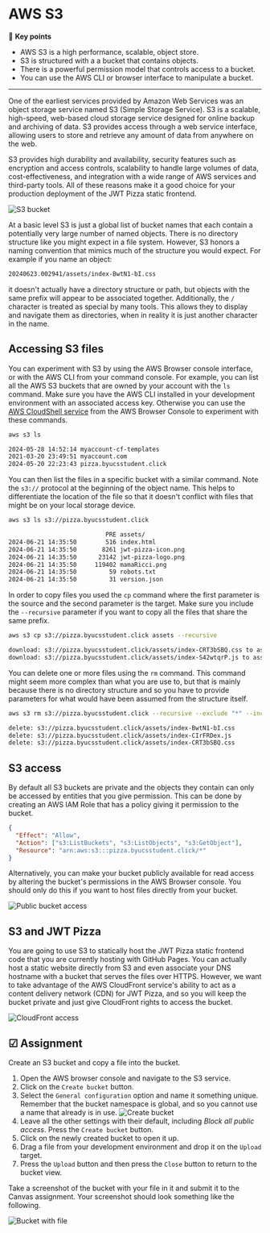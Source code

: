 # AWS S3

🔑 **Key points**

- AWS S3 is a high performance, scalable, object store.
- S3 is structured with a a bucket that contains objects.
- There is a powerful permission model that controls access to a bucket.
- You can use the AWS CLI or browser interface to manipulate a bucket.

---

One of the earliest services provided by Amazon Web Services was an object storage service named S3 (Simple Storage Service). S3 is a scalable, high-speed, web-based cloud storage service designed for online backup and archiving of data. S3 provides access through a web service interface, allowing users to store and retrieve any amount of data from anywhere on the web.

S3 provides high durability and availability, security features such as encryption and access controls, scalability to handle large volumes of data, cost-effectiveness, and integration with a wide range of AWS services and third-party tools. All of these reasons make it a good choice for your production deployment of the JWT Pizza static frontend.

![S3 bucket](s3Bucket.png)

At a basic level S3 is just a global list of bucket names that each contain a potentially very large number of named objects. There is no directory structure like you might expect in a file system. However, S3 honors a naming convention that mimics much of the structure you would expect. For example if you name an object:

```txt
20240623.002941/assets/index-BwtN1-bI.css
```

it doesn't actually have a directory structure or path, but objects with the same prefix will appear to be associated together. Additionally, the `/` character is treated as special by many tools. This allows they to display and navigate them as directories, when in reality it is just another character in the name.

## Accessing S3 files

You can experiment with S3 by using the AWS Browser console interface, or with the AWS CLI from your command console. For example, you can list all the AWS S3 buckets that are owned by your account with the `ls` command. Make sure you have the AWS CLI installed in your development environment with an associated access key. Otherwise you can use the [AWS CloudShell service](https://aws.amazon.com/cloudshell/) from the AWS Browser Console to experiment with these commands.

```sh
aws s3 ls

2024-05-28 14:52:14 myaccount-cf-templates
2021-03-20 23:49:51 myaccount.com
2024-05-20 22:23:43 pizza.byucsstudent.click
```

You can then list the files in a specific bucket with a similar command. Note the `s3://` protocol at the beginning of the object name. This helps to differentiate the location of the file so that it doesn't conflict with files that might be on your local storage device.

```sh
aws s3 ls s3://pizza.byucsstudent.click

                           PRE assets/
2024-06-21 14:35:50        516 index.html
2024-06-21 14:35:50       8261 jwt-pizza-icon.png
2024-06-21 14:35:50      23142 jwt-pizza-logo.png
2024-06-21 14:35:50     119402 mamaRicci.png
2024-06-21 14:35:50         59 robots.txt
2024-06-21 14:35:50         31 version.json
```

In order to copy files you used the `cp` command where the first parameter is the source and the second parameter is the target. Make sure you include the `--recursive` parameter if you want to copy all the files that share the same prefix.

```sh
aws s3 cp s3://pizza.byucsstudent.click assets --recursive

download: s3://pizza.byucsstudent.click/assets/index-CRT3bSBQ.css to assets/index-CRT3bSBQ.css
download: s3://pizza.byucsstudent.click/assets/index-S42wtqrP.js to assets/index-S42wtqrP.js
```

You can delete one or more files using the `rm` command. This command might seem more complex than what you are use to, but that is mainly because there is no directory structure and so you have to provide parameters for what would have been assumed from the structure itself.

```sh
aws s3 rm s3://pizza.byucsstudent.click --recursive --exclude "*" --include "assets*"

delete: s3://pizza.byucsstudent.click/assets/index-BwtN1-bI.css
delete: s3://pizza.byucsstudent.click/assets/index-CIrFRDex.js
delete: s3://pizza.byucsstudent.click/assets/index-CRT3bSBQ.css
```

## S3 access

By default all S3 buckets are private and the objects they contain can only be accessed by entities that you give permission. This can be done by creating an AWS IAM Role that has a policy giving it permission to the bucket.

```json
{
  "Effect": "Allow",
  "Action": ["s3:ListBuckets", "s3:ListObjects", "s3:GetObject"],
  "Resource": "arn:aws:s3:::pizza.byucsstudent.click/*"
}
```

Alternatively, you can make your bucket publicly available for read access by altering the bucket's permissions in the AWS Browser console. You should only do this if you want to host files directly from your bucket.

![Public bucket access](publicBucketAccess.png)

## S3 and JWT Pizza

You are going to use S3 to statically host the JWT Pizza static frontend code that you are currently hosting with GitHub Pages. You can actually host a static website directly from S3 and even associate your DNS hostname with a bucket that serves the files over HTTPS. However, we want to take advantage of the AWS CloudFront service's ability to act as a content delivery network (CDN) for JWT Pizza, and so you will keep the bucket private and just give CloudFront rights to access the bucket.

![CloudFront access](cloudFrontAccess.png)

## ☑ Assignment

Create an S3 bucket and copy a file into the bucket.

1. Open the AWS browser console and navigate to the S3 service.
1. Click on the `Create bucket` button.
1. Select the `General configuration` option and name it something unique. Remember that the bucket namespace is global, and so you cannot use a name that already is in use.
   ![Create bucket](createBucket.png)
1. Leave all the other settings with their default, including _Block all public access_. Press the `Create bucket` button.
1. Click on the newly created bucket to open it up.
1. Drag a file from your development environment and drop it on the `Upload` target.
1. Press the `Upload` button and then press the `Close` button to return to the bucket view.

Take a screenshot of the bucket with your file in it and submit it to the Canvas assignment. Your screenshot should look something like the following.

![Bucket with file](bucketWithFile.png)
